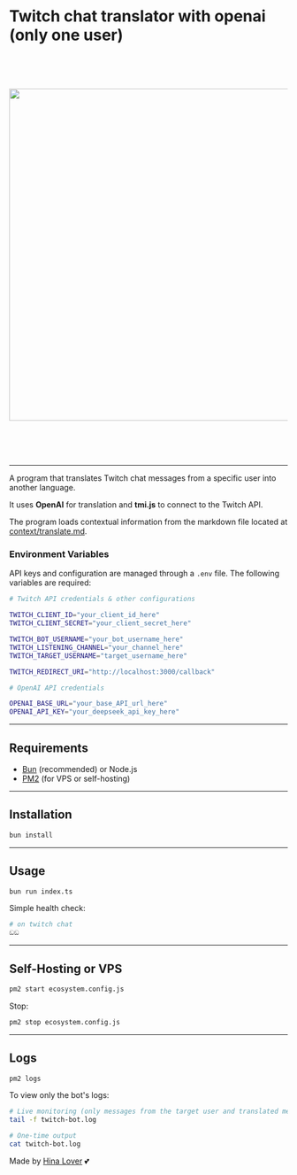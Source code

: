 # Twitch chat translator with openai (only one user)

<div align="center" style="margin-bottom: 80px; margin-top: 80px;">
<img src="https://jx7ybzgtf5.ufs.sh/f/XWI0PqIVLI3zPisyzyToZdG5DTu1Ra8wX9xi0lWPJUnct7gM" width="600" />
</div>

---

A program that translates Twitch chat messages from a specific user into another language.

It uses **OpenAI** for translation and **tmi.js** to connect to the Twitch API.

The program loads contextual information from the markdown file located at [context/translate.md](context/translate.md).

### Environment Variables

API keys and configuration are managed through a `.env` file. The following variables are required:

```bash
# Twitch API credentials & other configurations

TWITCH_CLIENT_ID="your_client_id_here"
TWITCH_CLIENT_SECRET="your_client_secret_here"

TWITCH_BOT_USERNAME="your_bot_username_here"
TWITCH_LISTENING_CHANNEL="your_channel_here"
TWITCH_TARGET_USERNAME="target_username_here"

TWITCH_REDIRECT_URI="http://localhost:3000/callback"

# OpenAI API credentials

OPENAI_BASE_URL="your_base_API_url_here"
OPENAI_API_KEY="your_deepseek_api_key_here"
```

---

## Requirements

- [Bun](https://bun.sh/) (recommended) or Node.js
- [PM2](https://pm2.keymetrics.io/) (for VPS or self-hosting)

---

## Installation

```bash
bun install
```

---

## Usage

```bash
bun run index.ts
```

Simple health check:

```bash
# on twitch chat
ඞඞ
```

---

## Self-Hosting or VPS

```bash
pm2 start ecosystem.config.js
```

Stop:

```bash
pm2 stop ecosystem.config.js
```

---

## Logs

```bash
pm2 logs
```

To view only the bot's logs:

```bash
# Live monitoring (only messages from the target user and translated messages)
tail -f twitch-bot.log

# One-time output
cat twitch-bot.log
```

Made by [Hina Lover](https://github.com/HinaDaughterMommyWife) 💕

